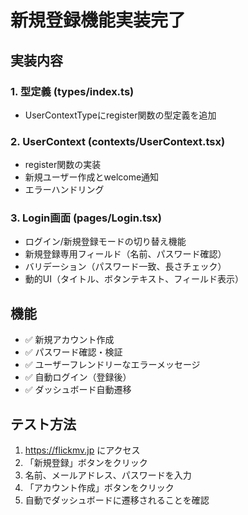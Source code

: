 # 新規登録機能実装完了

## 実装内容

### 1. 型定義 (types/index.ts)
- UserContextTypeにregister関数の型定義を追加

### 2. UserContext (contexts/UserContext.tsx)
- register関数の実装
- 新規ユーザー作成とwelcome通知
- エラーハンドリング

### 3. Login画面 (pages/Login.tsx)
- ログイン/新規登録モードの切り替え機能
- 新規登録専用フィールド（名前、パスワード確認）
- バリデーション（パスワード一致、長さチェック）
- 動的UI（タイトル、ボタンテキスト、フィールド表示）

## 機能
- ✅ 新規アカウント作成
- ✅ パスワード確認・検証
- ✅ ユーザーフレンドリーなエラーメッセージ
- ✅ 自動ログイン（登録後）
- ✅ ダッシュボード自動遷移

## テスト方法
1. https://flickmv.jp にアクセス
2. 「新規登録」ボタンをクリック
3. 名前、メールアドレス、パスワードを入力
4. 「アカウント作成」ボタンをクリック
5. 自動でダッシュボードに遷移されることを確認
